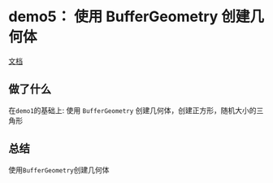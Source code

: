 # demo5： 使用 BufferGeometry 创建几何体

[文档](https://threejs.org/docs/index.html?q=BufferGeometry#api/zh/core/BufferGeometry)

## 做了什么

在`demo1`的基础上: 使用 `BufferGeometry` 创建几何体，创建正方形，随机大小的三角形

## 总结

使用`BufferGeometry`创建几何体
